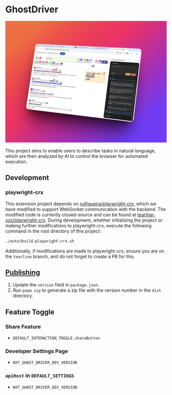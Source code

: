 # GhostDriver

![alt](./docs/assets/20250410-105358.jpeg)

This project aims to enable users to describe tasks in natural language, which are then analyzed by AI to control the browser for automated execution.

## Development

### playwright-crx

This extension project depends on [ruifigueira/playwright-crx](https://github.com/ruifigueira/playwright-crx), which we have modified to support WebSocket communication with the backend. The modified code is currently closed-source and can be found at [tearline-xyz/playwright-crx](https://github.com/tearline-xyz/playwright-crx). During development, whether initializing the project or making further modifications to playwright-crx, execute the following command in the root directory of this project:

```bash
./auto/build-playwright-crx.sh
```

Additionally, if modifications are made to playwright-crx, ensure you are on the `tearline` branch, and do not forget to create a PR for this.

## [Publishing](https://wxt.dev/guide/essentials/publishing.html)

1. Update the `version` field in `package.json`.
2. Run `pnpm zip` to generate a zip file with the version number in the `dist` directory.

## Feature Toggle

### Share Feature

- `DEFAULT_INTERACTION_TOGGLE.shareButton`

### Developer Settings Page

- `WXT_GHOST_DRIVER_DEV_VERSION`

### `apiHost` in `DEFAULT_SETTINGS`

- `WXT_GHOST_DRIVER_DEV_VERSION`
